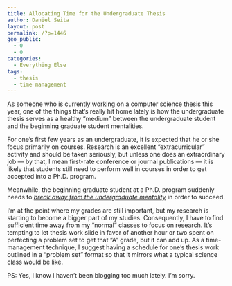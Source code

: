 ```yaml
---
title: Allocating Time for the Undergraduate Thesis
author: Daniel Seita
layout: post
permalink: /?p=1446
geo_public:
  - 0
  - 0
categories:
  - Everything Else
tags:
  - thesis
  - time management
---
```

As someone who is currently working on a computer science thesis this year, one of the things that&#8217;s really hit home lately is how the undergraduate thesis serves as a healthy &#8220;medium&#8221; between the undergraduate student and the beginning graduate student mentalities.

For one&#8217;s first few years as an undergraduate, it is expected that he or she focus primarily on courses. Research is an excellent &#8220;extracurricular&#8221; activity and should be taken seriously, but unless one does an extraordinary job &#8212; by that, I mean first-rate conference or journal publications &#8212; it is likely that students still need to perform well in courses in order to get accepted into a Ph.D. program.

Meanwhile, the beginning graduate student at a Ph.D. program suddenly needs to [*break away from the undergraduate mentality*][1] in order to succeed.

I&#8217;m at the point where my grades are still important, but my research is starting to become a bigger part of my studies. Consequently, I have to find sufficient time away from my &#8220;normal&#8221; classes to focus on research. It&#8217;s tempting to let thesis work slide in favor of another hour or two spent on perfecting a problem set to get that &#8220;A&#8221; grade, but it can add up. As a time-management technique, I suggest having a schedule for one&#8217;s thesis work outlined in a &#8220;problem set&#8221; format so that it mirrors what a typical science class would be like.

PS: Yes, I know I haven&#8217;t been blogging too much lately. I&#8217;m sorry.

 [1]: http://cacm.acm.org/magazines/2013/7/165494-phd-students-must-break-away-from-undergraduate-mentality/fulltext